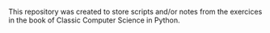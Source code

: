 This repository was created to store scripts and/or notes from the exercices in the book of Classic Computer Science in Python.

